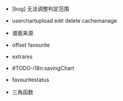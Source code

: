* [bug] 无法调整判定范围

* userchartupload edit delete cachemanage
* 谱面来源
* offset favourite
* extrares
* #TODO-i18n:savingChart
* favouritestatus
* 三角函数